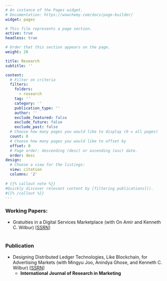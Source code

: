 ```yaml
---
# An instance of the Pages widget.
# Documentation: https://wowchemy.com/docs/page-builder/
widget: pages

# This file represents a page section.
active: true
headless: true

# Order that this section appears on the page.
weight: 20

title: Research
subtitle: ''

content:
  # Filter on criteria
  filters:
    folders:
      - research
    tag: ''
    category: ''
    publication_type: ''
    author: ''
    exclude_featured: false
    exclude_future: false
    exclude_past: false
  # Choose how many pages you would like to display (0 = all pages)
  count: 0
  # Choose how many pages you would like to offset by
  offset: 0
  # Page order: descending (desc) or ascending (asc) date.
  order: desc
design:
  # Choose a view for the listings:
  view: citation
  columns: '2'
  
# {{% callout note %}}
#Quickly discover relevant content by [filtering publications]().
#{{% /callout %}}
---
```


### Working Papers:

* Gratuities in a Digital Services Marketplace
(with On Amir and Kenneth C. Wilbur) [[SSRN]()]
<br> </br>

### Publication
* Designing Distributed Ledger Technologies, Like Blockchain, for Advertising Markets
(with Mingyu Joo, Anindya Ghose, and Kenneth C. Wilbur) [[SSRN](https://papers.ssrn.com/sol3/papers.cfm?abstract_id=4194180)]
  * **International Journal of Research in Marketing**



